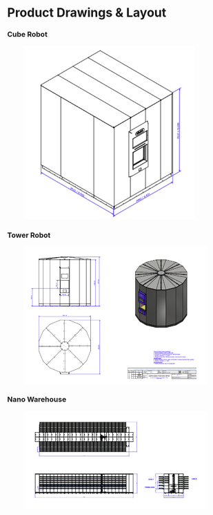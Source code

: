 # Product Drawings & Layout

### &#x20;Cube Robot

<figure><img src="../../.gitbook/assets/Screenshot 2024-12-04 at 3.00.37 PM.png" alt="" width="396"><figcaption></figcaption></figure>

### Tower Robot



<figure><img src="../../.gitbook/assets/Screenshot 2024-12-04 at 3.06.38 PM.png" alt="" width="540"><figcaption></figcaption></figure>

### Nano Warehouse



<figure><img src="../../.gitbook/assets/Screenshot 2024-12-04 at 3.08.41 PM.png" alt="" width="548"><figcaption></figcaption></figure>
